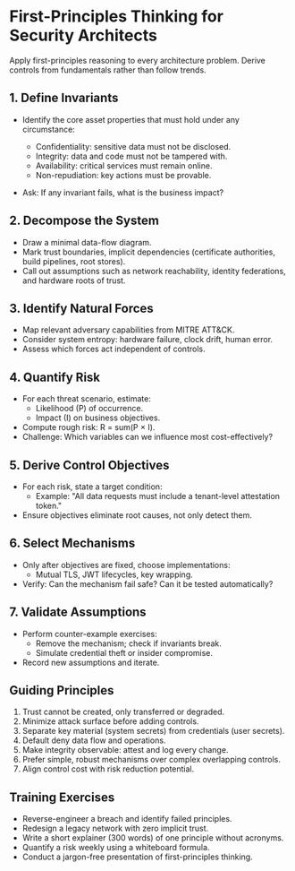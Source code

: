 # First-Principles Thinking for Security Architects

Apply first-principles reasoning to every architecture problem. Derive controls from fundamentals rather than follow trends.

## 1. Define Invariants
- Identify the core asset properties that must hold under any circumstance:
  - Confidentiality: sensitive data must not be disclosed.
  - Integrity: data and code must not be tampered with.
  - Availability: critical services must remain online.
  - Non-repudiation: key actions must be provable.

- Ask: If any invariant fails, what is the business impact?

## 2. Decompose the System
- Draw a minimal data-flow diagram.
- Mark trust boundaries, implicit dependencies (certificate authorities, build pipelines, root stores).
- Call out assumptions such as network reachability, identity federations, and hardware roots of trust.

## 3. Identify Natural Forces
- Map relevant adversary capabilities from MITRE ATT&CK.
- Consider system entropy: hardware failure, clock drift, human error.
- Assess which forces act independent of controls.

## 4. Quantify Risk
- For each threat scenario, estimate:
  - Likelihood (P) of occurrence.
  - Impact (I) on business objectives.
- Compute rough risk: R = sum(P × I).
- Challenge: Which variables can we influence most cost-effectively?

## 5. Derive Control Objectives
- For each risk, state a target condition:
  - Example: "All data requests must include a tenant-level attestation token."
- Ensure objectives eliminate root causes, not only detect them.

## 6. Select Mechanisms
- Only after objectives are fixed, choose implementations:
  - Mutual TLS, JWT lifecycles, key wrapping.
- Verify: Can the mechanism fail safe? Can it be tested automatically?

## 7. Validate Assumptions
- Perform counter-example exercises:
  - Remove the mechanism; check if invariants break.
  - Simulate credential theft or insider compromise.
- Record new assumptions and iterate.

## Guiding Principles
1. Trust cannot be created, only transferred or degraded.
2. Minimize attack surface before adding controls.
3. Separate key material (system secrets) from credentials (user secrets).
4. Default deny data flow and operations.
5. Make integrity observable: attest and log every change.
6. Prefer simple, robust mechanisms over complex overlapping controls.
7. Align control cost with risk reduction potential.

## Training Exercises
- Reverse-engineer a breach and identify failed principles.
- Redesign a legacy network with zero implicit trust.
- Write a short explainer (300 words) of one principle without acronyms.
- Quantify a risk weekly using a whiteboard formula.
- Conduct a jargon-free presentation of first-principles thinking.
